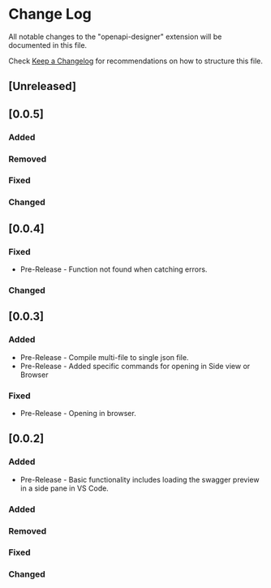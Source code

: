 # Change Log

All notable changes to the "openapi-designer" extension will be documented in this file.

Check [Keep a Changelog](http://keepachangelog.com/) for recommendations on how to structure this file.

## [Unreleased]

## [0.0.5]

### Added

### Removed

### Fixed

### Changed

## [0.0.4]

### Fixed

- Pre-Release - Function not found when catching errors.

### Changed

## [0.0.3]

### Added

- Pre-Release - Compile multi-file to single json file.
- Pre-Release - Added specific commands for opening in Side view or Browser

### Fixed

- Pre-Release - Opening in browser.


## [0.0.2]

### Added

- Pre-Release - Basic functionality includes loading the swagger preview in a side pane in VS Code.



### Added

### Removed

### Fixed

### Changed